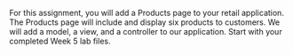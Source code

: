 
For this assignment, you will add a Products page to your retail application. The Products page will include and display six products to customers. We will add a model, a view, and a controller to our application. Start with your completed Week 5 lab files. 
